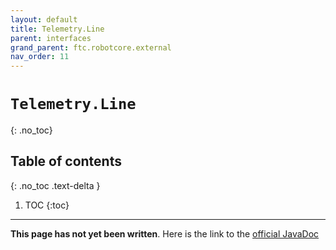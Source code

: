 ```yaml
---
layout: default
title: Telemetry.Line
parent: interfaces
grand_parent: ftc.robotcore.external
nav_order: 11
---
```

# `Telemetry.Line`
{: .no_toc}

## Table of contents
{: .no_toc .text-delta }

1. TOC
{:toc}
---
**This page has not yet been written**. Here is the link to the [official JavaDoc](https://ftctechnh.github.io/ftc_app/doc/javadoc/org/firstinspires/ftc/robotcore/external/Telemetry.Line.html)
        